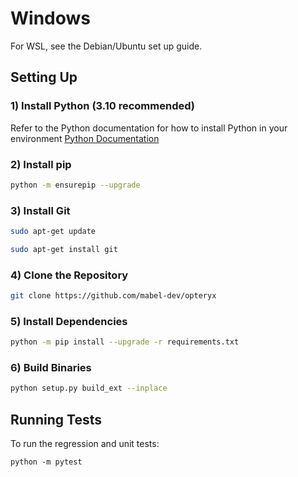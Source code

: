 # Windows

For WSL, see the Debian/Ubuntu set up guide.

## Setting Up

### 1) Install Python (3.10 recommended)   

Refer to the Python documentation for how to install Python in your environment [Python Documentation](https://docs.python-guide.org/starting/install3/linux/)

### 2) Install pip   

~~~bash
python -m ensurepip --upgrade
~~~

### 3) Install Git   

~~~bash
sudo apt-get update
~~~

~~~bash
sudo apt-get install git
~~~

### 4) Clone the Repository   

~~~bash
git clone https://github.com/mabel-dev/opteryx
~~~

### 5) Install Dependencies   

~~~bash
python -m pip install --upgrade -r requirements.txt
~~~

### 6) Build Binaries   

~~~bash
python setup.py build_ext --inplace
~~~

## Running Tests

To run the regression and unit tests:

~~~
python -m pytest
~~~